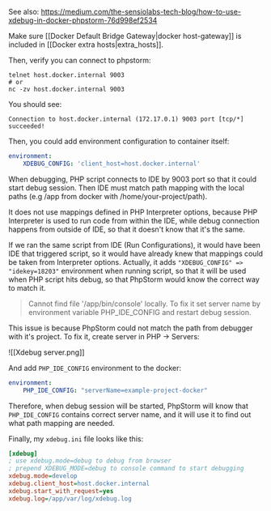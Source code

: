 See also: https://medium.com/the-sensiolabs-tech-blog/how-to-use-xdebug-in-docker-phpstorm-76d998ef2534

Make sure [[Docker Default Bridge Gateway|docker host-gateway]] is included in [[Docker extra hosts|extra_hosts]].

Then, verify you can connect to phpstorm:

```shell
telnet host.docker.internal 9003
# or
nc -zv host.docker.internal 9003
```

You should see:
```
Connection to host.docker.internal (172.17.0.1) 9003 port [tcp/*] succeeded!
```

Then, you could add environment configuration to container itself:

```yaml
environment:
	XDEBUG_CONFIG: 'client_host=host.docker.internal'
```

When debugging, PHP script connects to IDE by 9003 port so that it could start debug session. Then IDE must match path mapping with the local paths (e.g /app from docker with /home/your-project/path). 

It does not use mappings defined in PHP Interpreter options, because PHP Interpreter is used to run code from within the IDE, while debug connection happens from outside of IDE, so that it doesn't know that it's the same.

If we ran the same script from IDE (Run Configurations), it would have been IDE that triggered script, so it would have already knew that mappings could be taken from Interpreter options. Actually, it adds `"XDEBUG_CONFIG" => "idekey=18203"` environment when running script, so that it will be used when PHP script hits debug, so that PhpStorm would know the correct way to match it.

> Cannot find file '/app/bin/console' locally.
> To fix it set server name by environment variable PHP_IDE_CONFIG and restart debug session.

This issue is because PhpStorm could not match the path from debugger with it's project. To fix it, create server in PHP -> Servers:

![[Xdebug server.png]]

And add `PHP_IDE_CONFIG` environment to the docker:

```yaml
environment:
    PHP_IDE_CONFIG: "serverName=example-project-docker"
```

Therefore, when debug session will be started, PhpStorm will know that `PHP_IDE_CONFIG` contains correct server name, and it will use it to find out what path mapping are needed.

Finally, my `xdebug.ini` file looks like this:

```ini
[xdebug]
; use xdebug.mode=debug to debug from browser
; prepend XDEBUG_MODE=debug to console command to start debugging
xdebug.mode=develop
xdebug.client_host=host.docker.internal
xdebug.start_with_request=yes
xdebug.log=/app/var/log/xdebug.log
```

